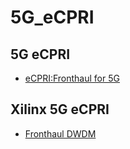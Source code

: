 # 5G_eCPRI

## 5G eCPRI 
 - [eCPRI:Fronthaul for 5G](https://medium.com/5g-nr/cloud-ran-and-ecpri-fronthaul-in-5g-networks-a1f63d13df67)

## Xilinx 5G eCPRI
 - [Fronthaul DWDM](https://www.youtube.com/watch?time_continue=117&v=UPucJcDAfSk)

